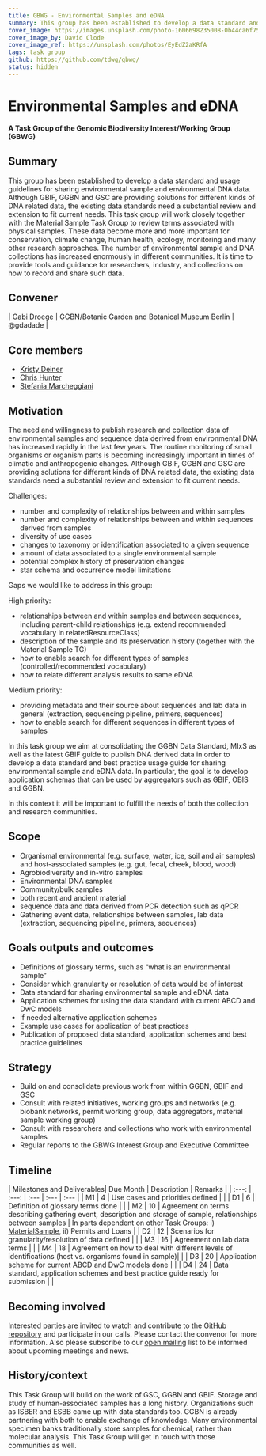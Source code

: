 ```yaml
---
title: GBWG - Environmental Samples and eDNA
summary: This group has been established to develop a data standard and usage guidelines for sharing environmental sample and environmental DNA data.
cover_image: https://images.unsplash.com/photo-1606698235008-0b44ca6f7594
cover_image_by: David Clode
cover_image_ref: https://unsplash.com/photos/EyEdZ2aKRfA 
tags: task group
github: https://github.com/tdwg/gbwg/
status: hidden
---
```



# Environmental Samples and eDNA
**A Task Group of the Genomic Biodiversity Interest/Working Group (GBWG)**

## Summary

This group has been established to develop a data standard and usage guidelines for sharing environmental sample and environmental DNA data. Although GBIF, GGBN and GSC are providing solutions for different kinds of DNA related data, the existing data standards need a substantial review and extension to fit current needs. This task group will work closely together with the Material Sample Task Group to review terms associated with physical samples. These data become more and more important for conservation, climate change, human health, ecology, monitoring and many other research approaches. The number of environmental sample and DNA collections has increased enormously in different communities. It is time to provide tools and guidance for researchers, industry, and collections on how to record and share such data.

## Convener

| [Gabi Droege](mailto:g.droege@bgbm.org) | GGBN/Botanic Garden and Botanical Museum Berlin | @gdadade |

## Core members

* [Kristy Deiner](mailto:alpinedna@gmail.com)
* [Chris Hunter](mailto:chris@gigasciencejournal.com)
* [Stefania Marcheggiani](stefania.marcheggiani@iss.it)

## Motivation

The need and willingness to publish research and collection data of environmental samples and sequence data derived from environmental DNA has increased rapidly in the last few years. The routine monitoring of small organisms or organism parts is becoming increasingly  important in times of climatic and anthropogenic changes. Although GBIF, GGBN and GSC are providing solutions for different kinds of DNA related data, the existing data standards need a substantial review and extension to fit current needs.

Challenges:

* number and complexity of relationships between and within samples
* number and complexity of relationships between and within sequences derived from samples
* diversity of use cases
* changes to taxonomy or identification associated to a given sequence
* amount of data associated to a single environmental sample
* potential complex history of preservation changes 
* star schema and occurrence model limitations

Gaps we would like to address in this group:

High priority:

* relationships between and within samples and between sequences, including parent-child relationships (e.g. extend recommended vocabulary in relatedResourceClass)
* description of the sample and its preservation history (together with the Material Sample TG)
* how to enable search for different types of samples (controlled/recommended vocabulary)
* how to relate different analysis results to same eDNA

Medium priority:

* providing metadata and their source about sequences and lab data in general (extraction, sequencing pipeline, primers, sequences)
* how to enable search for different sequences in different types of samples

In this task group we aim at consolidating the GGBN Data Standard, MIxS as well as the latest GBIF guide to publish DNA derived data in order to develop a data standard and best practice usage guide for sharing environmental sample and eDNA data. In particular, the goal is to develop application schemas that can be used by aggregators such as GBIF, OBIS and GGBN.

In this context it will be important to fulfill the needs of both the collection and research communities.

## Scope

* Organismal environmental (e.g. surface, water, ice, soil and air samples) and host-associated samples (e.g. gut, fecal, cheek, blood, wood)
* Agrobiodiversity and in-vitro samples
* Environmental DNA samples
* Community/bulk samples
* both recent and ancient material
* sequence data and data derived from PCR detection such as qPCR
* Gathering event data, relationships between samples, lab data (extraction, sequencing pipeline, primers, sequences)

## Goals outputs and outcomes
* Definitions of glossary terms, such as “what is an environmental sample”
* Consider which granularity or resolution of data would be of interest
* Data standard for sharing environmental sample and eDNA data
* Application schemes for using the data standard with current ABCD and DwC models
* If needed alternative application schemes
* Example use cases for application of best practices
* Publication of proposed data standard, application schemes and best practice guidelines

## Strategy
* Build on and consolidate previous work from within GGBN, GBIF and GSC
* Consult with related initiatives, working groups and networks (e.g. biobank networks, permit working group, data aggregators, material sample working group)
* Consult with researchers and collections who work with environmental samples
* Regular reports to the GBWG Interest Group and Executive Committee

## Timeline

| Milestones and Deliverables| Due Month | Description | Remarks |
| :---: | :---: | :--- | :--- | :--- |
| M1 | 4 | Use cases and priorities defined |  |
| D1 | 6 | Definition of glossary terms done |  |
| M2 | 10 | Agreement on terms describing gathering event, description and storage of sample, relationships between samples | In parts dependent on other Task Groups: i) [MaterialSample](/community/osr/material-sample/), ii) Permits and Loans | 
| D2 | 12 | Scenarios for granularity/resolution of data defined |  | 
| M3 | 16 | Agreement on lab data terms |  | 
| M4 | 18 | Agreement on how to deal with different levels of identifications (host vs. organisms found in sample)|  |
| D3 | 20 | Application scheme for current ABCD and DwC models done |  | 
| D4 | 24 | Data standard, application schemes and best practice guide ready for submission |  | 
	 
## Becoming involved

Interested parties are invited to watch and contribute to the [GitHub repository](https://github.com/tdwg/gbwg/) and participate in our calls. Please contact the convenor for more information. Also please subscribe to our [open mailing](http://lists.tdwg.org/mailman/listinfo/tdwg-gbwg) list to be informed about upcoming meetings and news.

## History/context

This Task Group will build on the work of GSC, GGBN and GBIF. Storage and study of human-associated samples has a long history. Organizations such as ISBER and ESBB came up with data standards too. GGBN is already partnering with both to enable exchange of knowledge. Many environmental specimen banks traditionally store samples for chemical, rather than molecular analysis. This Task Group will get in touch with those communities as well.
